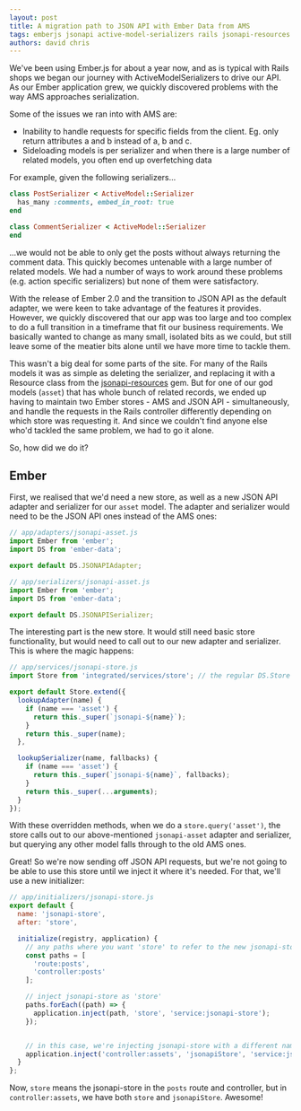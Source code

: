 ```yaml
---
layout: post
title: A migration path to JSON API with Ember Data from AMS
tags: emberjs jsonapi active-model-serializers rails jsonapi-resources
authors: david chris
---
```


We've been using Ember.js for about a year now, and as is typical with Rails
shops we began our journey with ActiveModelSerializers to drive our API.
As our Ember application grew, we quickly discovered problems with the way AMS
approaches serialization.

Some of the issues we ran into with AMS are:

  - Inability to handle requests for specific fields from the client. Eg. only
    return attributes a and b instead of a, b and c.
  - Sideloading models is per serializer and when there is a large number of
    related models, you often end up overfetching data

For example, given the following serializers...

```ruby
class PostSerializer < ActiveModel::Serializer
  has_many :comments, embed_in_root: true
end

class CommentSerializer < ActiveModel::Serializer
end
```

...we would not be able to only get the posts without always returning the comment
data. This quickly becomes untenable with a large number of related models. We had
a number of ways to work around these problems (e.g. action specific serializers) but
none of them were satisfactory.

With the release of Ember 2.0 and the transition to JSON API as the default adapter, we
were keen to take advantage of the features it provides. However, we quickly discovered that
our app was too large and too complex to do a full transition in a timeframe that fit
our business requirements. We basically wanted to change as many small, isolated bits as we could,
but still leave some of the meatier bits alone until we have more time to tackle them.

This wasn't a big deal for some parts of the site. For many of the Rails models
it was as simple as deleting the serializer, and replacing it with a Resource class from
the [jsonapi-resources](https://github.com/cerebris/jsonapi-resources) gem.
But for one of our god models (`asset`) that has whole bunch of related records,
we ended up having to maintain two Ember stores - AMS and JSON API - simultaneously, and handle
the requests in the Rails controller differently depending on which store was requesting it.
And since we couldn't find anyone else who'd tackled the same problem, we had to go it alone.

So, how did we do it?

## Ember

First, we realised that we'd need a new store, as well as a new JSON API adapter and serializer for our `asset` model.
The adapter and serializer would need to be the JSON API ones instead of the AMS ones:

```javascript
// app/adapters/jsonapi-asset.js
import Ember from 'ember';
import DS from 'ember-data';

export default DS.JSONAPIAdapter;
```

```javascript
// app/serializers/jsonapi-asset.js
import Ember from 'ember';
import DS from 'ember-data';

export default DS.JSONAPISerializer;
```

The interesting part is the new store. It would still need basic store functionality,
but would need to call out to our new adapter and serializer. This is where the magic happens:

```javascript
// app/services/jsonapi-store.js
import Store from 'integrated/services/store'; // the regular DS.Store

export default Store.extend({
  lookupAdapter(name) {
    if (name === 'asset') {
      return this._super(`jsonapi-${name}`);
    }
    return this._super(name);
  },

  lookupSerializer(name, fallbacks) {
    if (name === 'asset') {
      return this._super(`jsonapi-${name}`, fallbacks);
    }
    return this._super(...arguments);
  }
});
```

With these overridden methods, when we do a `store.query('asset')`,
the store calls out to our above-mentioned `jsonapi-asset`
adapter and serializer, but querying any other model falls through to the old AMS ones.

Great! So we're now sending off JSON API requests, but we're not going to
 be able to use this store until we inject it where it's needed.
For that, we'll use a new initializer:

```javascript
// app/initializers/jsonapi-store.js
export default {
  name: 'jsonapi-store',
  after: 'store',

  initialize(registry, application) {
    // any paths where you want 'store' to refer to the new jsonapi-store
    const paths = [
      'route:posts',
      'controller:posts'
    ];

    // inject jsonapi-store as 'store'
    paths.forEach((path) => {
      application.inject(path, 'store', 'service:jsonapi-store');
    });


    // in this case, we're injecting jsonapi-store with a different name
    application.inject('controller:assets', 'jsonapiStore', 'service:jsonapi-store');
  }
};
```

Now, `store` means the jsonapi-store in the `posts` route and controller,
but in `controller:assets`, we have both `store` and `jsonapiStore`. Awesome!
